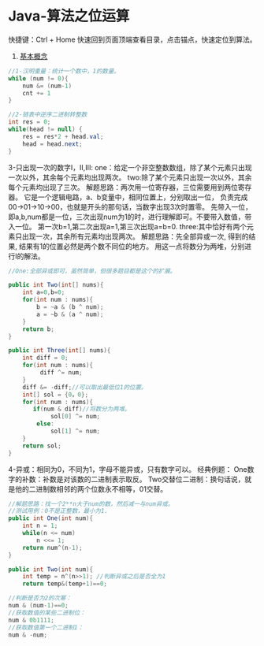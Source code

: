 

# Java-算法之位运算



快捷键：Ctrl + Home 快速回到页面顶端查看目录，点击锚点，快速定位到算法。

1. <a href="#基本概念">基本概念</a>
<a name="基本概念"></a>
```java
//1-汉明重量：统计一个数中，1的数量。
while (num != 0){
    num &= (num-1)
    cnt += 1
}

//2-链表中逆序二进制转整数
int res = 0;
while(head != null) {
    res = res*2 + head.val;
    head = head.next;
}

```

3-只出现一次的数字I，II,III:
one：给定一个非空整数数组，除了某个元素只出现一次以外，其余每个元素均出现两次。
two:除了某个元素只出现一次以外，其余每个元素均出现了三次。
解题思路：两次用一位寄存器，三位需要用到两位寄存器。
它是一个逻辑电路，a、b变量中，相同位置上，分别取出一位，
负责完成00->01->10->00，也就是开头的那句话，当数字出现3次时置零。
先带入一位，即a,b,num都是一位，三次出现num为1的时，进行理解即可。不要带入数值，带入一位。
第一次b=1,第二次出现a=1,第三次出现a=b=0.
three:其中恰好有两个元素只出现一次，其余所有元素均出现两次。
解题思路：先全部异或一次, 得到的结果, 结果有1的位置必然是两个数不同位的地方。
用这一点将数分为两堆，分别进行I的解法。

```java
//One:全部异或即可，虽然简单，但很多题目都是这个的扩展。

public int Two(int[] nums){
    int a=0,b=0;
    for(int num : nums){
       	b = ~a & (b ^ num);
    	a = ~b & (a ^ num);
    } 
    return b;
}

public int Three(int[] nums){
    int diff = 0;
    for(int num : nums){
         diff ^= num;
    }
    diff &= -diff;//可以取出最低位1的位置。
    int[] sol = {0，0};
    for(int num : nums){
       if(num & diff)//将数分为两堆。
            sol[0] ^= num;
        else:
            sol[1] ^= num;
    }
    return sol;
}
```

4-异或：相同为0，不同为1，字母不能异或，只有数字可以。
经典例题：
One数字的补数：补数是对该数的二进制表示取反。
Two交替位二进制：换句话说，就是他的二进制数相邻的两个位数永不相等，01交替。

```java
//解题思路：找一个2**n大于num的数，然后减一与num异或。
//测试用例：0不是正整数，最小为1.
public int One(int num){
    int n = 1;
    while(n <= num)
        n <<= 1;
    return num^(n-1);
}

public int Two(int num){
    int temp = n^(n>>1); //判断异或之后是否全为1
    return temp&(temp+1)==0;

//判断是否为2的次幂：
num & (num-1)==0;
//获取数值的某些二进制位：
num & 0b1111;
//获取数值第一个二进制1：
num & -num;
```

